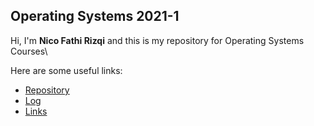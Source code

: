 ## Operating Systems 2021-1

Hi, I'm **Nico Fathi Rizqi** and this is my repository 
for Operating Systems Courses\

Here are some useful links:

- [Repository](https://github.com/NicoFathiRizqi/os212)  
- [Log](https://github.com/NicoFathiRizqi/os212/blob/main/TXT/mylog.txt)  
- [Links](LINKS)


